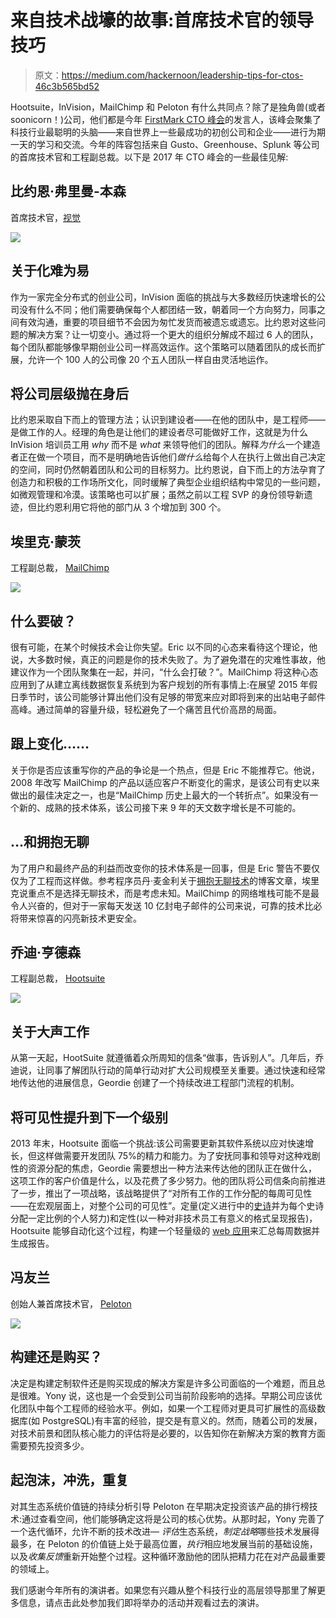 # 来自技术战壕的故事:首席技术官的领导技巧

> 原文：<https://medium.com/hackernoon/leadership-tips-for-ctos-46c3b565bd52>

Hootsuite，InVision，MailChimp 和 Peloton 有什么共同点？除了是独角兽(或者 soonicorn！)公司，他们都是今年 [FirstMark CTO 峰会](http://firstmarkcap.com/)的发言人，该峰会聚集了科技行业最聪明的头脑——来自世界上一些最成功的初创公司和企业——进行为期一天的学习和交流。今年的阵容包括来自 Gusto、Greenhouse、Splunk 等公司的首席技术官和工程副总裁。以下是 2017 年 CTO 峰会的一些最佳见解:

## 比约恩·弗里曼-本森

首席技术官，[视觉](https://www.invisionapp.com/)

![](img/77b6fc337adb62d343b84a5d917280b3.png)

## **关于化难为易**

作为一家完全分布式的创业公司，InVision 面临的挑战与大多数经历快速增长的公司没有什么不同；他们需要确保每个人都团结一致，朝着同一个方向努力，同事之间有效沟通，重要的项目细节不会因为匆忙发货而被遗忘或遗忘。比约恩对这些问题的解决方案？让一切变小。通过将一个更大的组织分解成不超过 6 人的团队，每个团队都能够像早期创业公司一样高效运作。这个策略可以随着团队的成长而扩展，允许一个 100 人的公司像 20 个五人团队一样自由灵活地运作。

## **将公司层级抛在身后**

比约恩采取自下而上的管理方法；认识到建设者——在他的团队中，是工程师——是做工作的人。经理的角色是让他们的建设者尽可能做好工作，这就是为什么 InVision 培训员工用 *why* 而不是 *what* 来领导他们的团队。解释*为什么*一个建造者正在做一个项目，而不是明确地告诉他们*做什么*给每个人在执行上做出自己决定的空间，同时仍然朝着团队和公司的目标努力。比约恩说，自下而上的方法孕育了创造力和积极的工作场所文化，同时缓解了典型企业组织结构中常见的一些问题，如微观管理和冷漠。该策略也可以扩展；虽然之前以工程 SVP 的身份领导新遗迹，但比约恩利用它将他的部门从 3 个增加到 300 个。

## 埃里克·蒙茨

工程副总裁， [MailChimp](https://mailchimp.com/)

![](img/556ceec94d96afc8774047749195636a.png)

## **什么要破？**

很有可能，在某个时候技术会让你失望。Eric 以不同的心态来看待这个理论，他说，大多数时候，真正的问题是你的技术失败了。为了避免潜在的灾难性事故，他建议作为一个团队聚集在一起，并问，“什么会打破？”。MailChimp 将这种心态应用到了从建立离线数据恢复系统到为客户规划的所有事情上:在展望 2015 年假日季节时，该公司能够计算出他们没有足够的带宽来应对即将到来的出站电子邮件高峰。通过简单的容量升级，轻松避免了一个痛苦且代价高昂的局面。

## **跟上变化……**

关于你是否应该重写你的产品的争论是一个热点，但是 Eric 不能推荐它。他说，2008 年改写 MailChimp 的产品以适应客户不断变化的需求，是该公司有史以来做出的最佳决定之一，也是“MailChimp 历史上最大的一个转折点”。如果没有一个新的、成熟的技术体系，该公司接下来 9 年的天文数字增长是不可能的。

## **…和拥抱无聊**

为了用户和最终产品的利益而改变你的技术体系是一回事，但是 Eric 警告不要仅仅为了工程而这样做。参考程序员丹·麦金利关于[拥抱无聊技术](http://mcfunley.com/choose-boring-technology)的博客文章，埃里克说重点不是选择无聊技术，而是考虑未知。MailChimp 的网络堆栈可能不是最令人兴奋的，但对于一家每天发送 10 亿封电子邮件的公司来说，可靠的技术比必将带来惊喜的闪亮新技术更安全。

## 乔迪·亨德森

工程副总裁， [Hootsuite](https://hootsuite.com/)

![](img/9d113cea5f20ca8ae7a2cbf0cbe52fbe.png)

## **关于大声工作**

从第一天起，HootSuite 就遵循着众所周知的信条“做事，告诉别人”。几年后，乔迪说，让同事了解团队行动的简单行动对扩大公司规模至关重要。通过快速和经常地传达他的进展信息，Geordie 创建了一个持续改进工程部门流程的机制。

## **将可见性提升到下一个级别**

2013 年末，Hootsuite 面临一个挑战:该公司需要更新其软件系统以应对快速增长，但这样做需要开发团队 75%的精力和能力。为了安抚同事和领导对这种戏剧性的资源分配的焦虑，Geordie 需要想出一种方法来传达他的团队正在做什么，这项工作的客户价值是什么，以及花费了多少努力。他的团队将公司信条向前推进了一步，推出了一项战略，该战略提供了“对所有工作的工作分配的每周可见性——在宏观层面上，对整个公司的可见性”。定量(定义进行中的[史诗](https://www.atlassian.com/agile/delivery-vehicles)并为每个史诗分配一定比例的个人努力)和定性(以一种对非技术员工有意义的格式呈现报告)，Hootsuite 能够自动化这个过程，构建一个轻量级的 [web 应用](https://github.com/hootsuite/pop)来汇总每周数据并生成报告。

## 冯友兰

创始人兼首席技术官， [Peloton](https://www.pelotoncycle.com/)

![](img/4006352e1d16a7887b484749bd9f4c59.png)

## **构建还是购买？**

决定是构建定制软件还是购买现成的解决方案是许多公司面临的一个难题，而且总是很难。Yony 说，这也是一个会受到公司当前阶段影响的选择。早期公司应该优化团队中每个工程师的经验水平。例如，如果一个工程师对更具可扩展性的高级数据库(如 PostgreSQL)有丰富的经验，提交是有意义的。然而，随着公司的发展，对技术前景和团队核心能力的评估将是必要的，以告知你在新解决方案的教育方面需要预先投资多少。

## **起泡沫，冲洗，重复**

对其生态系统价值链的持续分析引导 Peloton 在早期决定投资该产品的排行榜技术:通过查看空间，他们能够确定这将是公司的核心优势。从那时起，Yony 完善了一个迭代循环，允许不断的技术改进— *评估*生态系统，*制定战略*哪些技术发展得最多，在 Peloton 的价值链上处于最高位置，*执行*相应地发展当前的基础设施，以及*收集反馈*重新开始整个过程。这种循环激励他的团队把精力花在对产品最重要的领域上。

我们感谢今年所有的演讲者。如果您有兴趣从整个科技行业的高层领导那里了解更多信息，请点击此处参加我们即将举办的活动并观看过去的演讲。